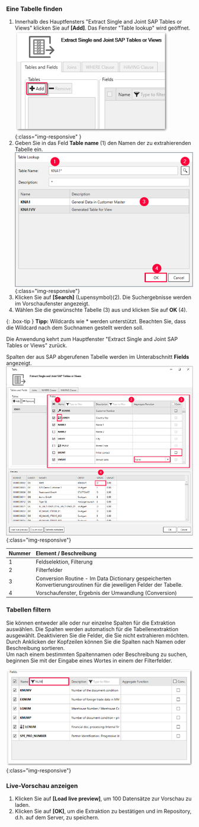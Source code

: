 
### Eine Tabelle finden

1. Innerhalb des Hauptfensters "Extract Single and Joint SAP Tables or Views" klicken Sie auf **[Add]**. Das Fenster "Table lookup" wird geöffnet.
![Table-Lookup](/img/content/table/table_main-window_add.png){:class="img-responsive" }
2. Geben Sie in das Feld **Table name** (1) den Namen der zu extrahierenden Tabelle ein.
![Look-Up-Table](/img/content/table/table_look-up.png){:class="img-responsive"} <br/>
3. Klicken Sie auf **[Search]** (Lupensymbol)(2).
Die Suchergebnisse werden im Vorschaufenster angezeigt.<br>
4. Wählen Sie die gewünschte Tabelle (3) aus und klicken Sie auf **OK** (4). <br>

{: .box-tip }
**Tipp:** Wildcards wie * werden unterstützt. Beachten Sie, dass die Wildcard nach dem Suchnamen gestellt werden soll.

Die Anwendung kehrt zum Hauptfenster "Extract Single and Joint SAP Tables or Views" zurück. <br>

Spalten der aus SAP abgerufenen Tabelle werden im Unterabschnitt **Fields** angezeigt.  
![Table-Form](/img/content/table/table_fields_filter.png){:class="img-responsive"}

| Nummer | Element / Beschreibung | 
|:------------|:-----|
| 1  | Feldselektion, Filterung |  
| 2  | Filterfelder   |  
| 3  | Conversion Routine - Im Data Dictionary gespeicherten Konvertierungsroutinen für die jeweiligen Felder der Tabelle. |
| 4  | Vorschaufenster, Ergebnis der Umwandlung (Conversion)   |   



### Tabellen filtern

Sie können entweder alle oder nur einzelne Spalten für die Extraktion auswählen. Die Spalten werden automatisch für die Tabellenextraktion ausgewählt. Deaktivieren Sie die Felder, die Sie nicht extrahieren möchten.<br>
Durch Anklicken der Kopfzeilen können Sie die Spalten nach Namen oder Beschreibung sortieren. <br>
Um nach einem bestimmten Spaltennamen oder Beschreibung zu suchen, beginnen Sie mit der Eingabe eines Wortes in einem der Filterfelder.<br>

![Table-Main](/img/content/table/fields_filter-search.png){:class="img-responsive"}


### Live-Vorschau anzeigen

1. Klicken Sie auf **[Load live preview]**, um 100 Datensätze zur Vorschau zu laden.
2. Klicken Sie auf **[OK]**, um die Extraktion zu bestätigen und im Repository, d.h. auf dem Server, zu speichern.
